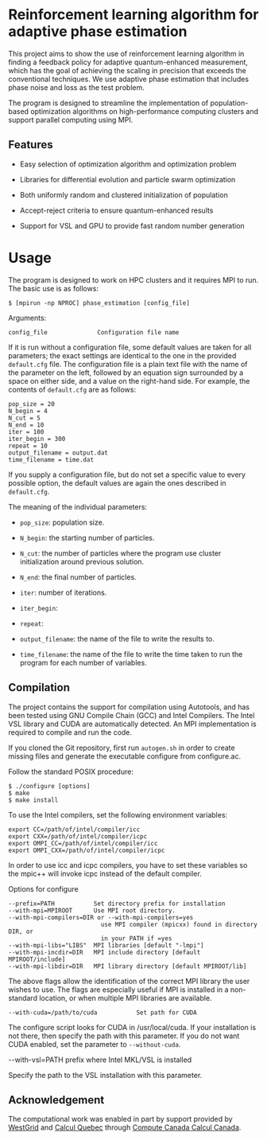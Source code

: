 Reinforcement learning algorithm for adaptive phase estimation
==============================================================

This project aims to show the use of reinforcement learning algorithm in finding a feedback policy for adaptive quantum-enhanced measurement, which has the goal of achieving the scaling in precision that exceeds the conventional techniques. We use adaptive phase estimation that includes phase noise and loss as the test problem.
        
The program is designed to streamline the implementation of population-based optimization algorithms on high-performance computing clusters and support parallel computing using MPI.

Features
--------

  - Easy selection of optimization algorithm and optimization problem

  - Libraries for differential evolution and particle swarm optimization

  - Both uniformly random and clustered initialization of population 

  - Accept-reject criteria to ensure quantum-enhanced results

  - Support for VSL and GPU to provide fast random number generation

Usage
=====

The program is designed to work on HPC clusters and it requires MPI to run. The basic use is as follows:

    $ [mpirun -np NPROC] phase_estimation [config_file]

Arguments:

    config_file              Configuration file name

If it is run without a configuration file, some default values are taken for all parameters; the exact settings are identical to the one in the provided `default.cfg` file. The configuration file is a plain text file with the name of the parameter on the left, followed by an equation sign surrounded by a space on either side, and a value on the right-hand side. For example, the contents of `default.cfg` are as follows:

    pop_size = 20
    N_begin = 4
    N_cut = 5
    N_end = 10
    iter = 100
    iter_begin = 300
    repeat = 10
    output_filename = output.dat
    time_filename = time.dat

If you supply a configuration file, but do not set a specific value to every possible option, the default values are again the ones described in `default.cfg`.

The meaning of the individual parameters:

  - `pop_size`: population size.
  
  - `N_begin`: the starting number of particles.
  
  - `N_cut`: the number of particles where the program use cluster initialization around previous solution.
  
  - `N_end`: the final number of particles.

  - `iter`: number of iterations.
  
  - `iter_begin`:
  
  - `repeat`:
  
  - `output_filename`: the name of the file to write the results to.
  
  - `time_filename`: the name of the file to write the time taken to run the program for each number of variables.

Compilation
-----------

The project contains the support for compilation using Autotools, and has been tested using GNU Compile Chain (GCC) and Intel Compilers. The Intel VSL library and CUDA are automatically detected. An MPI implementation is required to compile and run the code.

If you cloned the Git repository, first run `autogen.sh` in order to create missing files and generate the executable configure from configure.ac. 

Follow the standard POSIX procedure:

    $ ./configure [options]
    $ make
    $ make install

To use the Intel compilers, set the following environment variables:

    export CC=/path/of/intel/compiler/icc
    export CXX=/path/of/intel/compiler/icpc
    export OMPI_CC=/path/of/intel/compiler/icc
    export OMPI_CXX=/path/of/intel/compiler/icpc

In order to use icc and icpc compilers, you have to set these variables
so the mpic++ will invoke icpc instead of the default compiler.

Options for configure

    --prefix=PATH           Set directory prefix for installation
    --with-mpi=MPIROOT      Use MPI root directory.
    --with-mpi-compilers=DIR or --with-mpi-compilers=yes
                              use MPI compiler (mpicxx) found in directory DIR, or
                              in your PATH if =yes
    --with-mpi-libs="LIBS"  MPI libraries [default "-lmpi"]
    --with-mpi-incdir=DIR   MPI include directory [default MPIROOT/include]
    --with-mpi-libdir=DIR   MPI library directory [default MPIROOT/lib]

The above flags allow the identification of the correct MPI library the user wishes to use. The flags are especially useful if MPI is installed in a non-standard location, or when multiple MPI libraries are available.

    --with-cuda=/path/to/cuda           Set path for CUDA

The configure script looks for CUDA in /usr/local/cuda. If your installation is not there, then specify the path with this parameter. If you do not want CUDA enabled, set the parameter to ```--without-cuda```.


  --with-vsl=PATH    prefix where Intel MKL/VSL is installed

Specify the path to the VSL installation with this parameter.

Acknowledgement
---------------
The computational work was enabled in part by support provided by [WestGrid](www.westgrid.ca) and [Calcul Quebec](www.calculquebec.ca) through [Compute Canada Calcul Canada](www.computecanada.ca).

